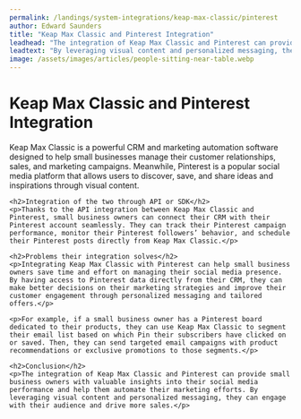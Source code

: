 ```yaml
---
permalink: /landings/system-integrations/keap-max-classic/pinterest
author: Edward Saunders
title: "Keap Max Classic and Pinterest Integration"
leadhead: "The integration of Keap Max Classic and Pinterest can provide small business owners with valuable insights into their social media performance and help them automate their marketing efforts"
leadtext: "By leveraging visual content and personalized messaging, they can engage with their audience and drive more sales."
image: /assets/images/articles/people-sitting-near-table.webp
---
```

<div class="arttext">	<h1>Keap Max Classic and Pinterest Integration</h1>
	<p>Keap Max Classic is a powerful CRM and marketing automation software designed to help small businesses manage their customer relationships, sales, and marketing campaigns. Meanwhile, Pinterest is a popular social media platform that allows users to discover, save, and share ideas and inspirations through visual content.</p>

	<h2>Integration of the two through API or SDK</h2>
	<p>Thanks to the API integration between Keap Max Classic and Pinterest, small business owners can connect their CRM with their Pinterest account seamlessly. They can track their Pinterest campaign performance, monitor their Pinterest followers’ behavior, and schedule their Pinterest posts directly from Keap Max Classic.</p>

	<h2>Problems their integration solves</h2>
	<p>Integrating Keap Max Classic with Pinterest can help small business owners save time and effort on managing their social media presence. By having access to Pinterest data directly from their CRM, they can make better decisions on their marketing strategies and improve their customer engagement through personalized messaging and tailored offers.</p>

	<p>For example, if a small business owner has a Pinterest board dedicated to their products, they can use Keap Max Classic to segment their email list based on which Pin their subscribers have clicked on or saved. Then, they can send targeted email campaigns with product recommendations or exclusive promotions to those segments.</p>

	<h2>Conclusion</h2>
	<p>The integration of Keap Max Classic and Pinterest can provide small business owners with valuable insights into their social media performance and help them automate their marketing efforts. By leveraging visual content and personalized messaging, they can engage with their audience and drive more sales.</p>
</div>
